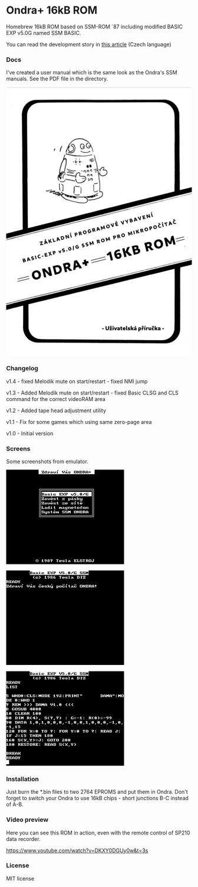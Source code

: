 # Ondra+ 16kB ROM

Homebrew 16kB ROM based on SSM-ROM ´87 including modified BASIC EXP v5.0G named SSM BASIC.
 
You can read the development story in [this article](http://www.ondraspo186.8u.cz/?p=656) (Czech language)

### Docs

I've created a user manual which is the same look as the Ondra's SSM manuals. See the PDF file in the directory.

![](https://github.com/72ka/Tesla_Ondra/blob/main/Ondra%2B/img/prirucka.png)

### Changelog

v1.4 - fixed Melodik mute on start/restart
     - fixed NMI jump

v1.3 - Added Melodik mute on start/restart
     - fixed Basic CLSG and CLS command for the correct videoRAM area

v1.2 - Added tape head adjustment utility

v1.1 - Fix for some games which using same zero-page area

v1.0 - Initial version


### Screens

Some screenshots from emulator.

![](https://github.com/72ka/Tesla_Ondra/blob/main/Ondra%2B/img/screen01.png)

![](https://github.com/72ka/Tesla_Ondra/blob/main/Ondra%2B/img/screen02.png)

![](https://github.com/72ka/Tesla_Ondra/blob/main/Ondra%2B/img/screen03.png)

### Installation

Just burn the *.bin files to two 2764 EPROMS and put them in Ondra. Don't forget to switch your Ondra to use 16kB chips - short junctions B-C instead of A-B.

### Video preview

Here you can see this ROM in action, even with the remote control of SP210 data recorder.

https://www.youtube.com/watch?v=DKXY0DGUy0w&t=3s

### License

MIT license
